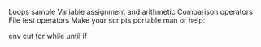 
Loops sample
Variable assignment and arithmetic
Comparison operators
File test operators
Make your scripts portable
man or help:

env
cut
for
while
until
if
